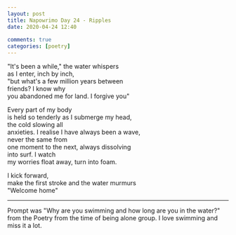 ```yaml
---  
layout: post  
title: Napowrimo Day 24 - Ripples  
date: 2020-04-24 12:40  
  
comments: true  
categories: [poetry]  
---  
```

"It's been a while," the water whispers  
as I enter, inch by inch,  
"but what's a few million years between  
friends? I know why  
you abandoned me for land. I forgive you"  

Every part of my body  
is held so tenderly as I submerge my head,  
the cold slowing all  
anxieties. I realise I have always been a wave,  
never the same from  
one moment to the next, always dissolving  
into surf. I watch  
my worries float away, turn into foam.  

I kick forward,  
make the first stroke and the water murmurs  
"Welcome home"  

***  

Prompt was "Why are you swimming and how long are you in the water?" from the Poetry from the time of being alone group. I love swimming and miss it a lot.  
